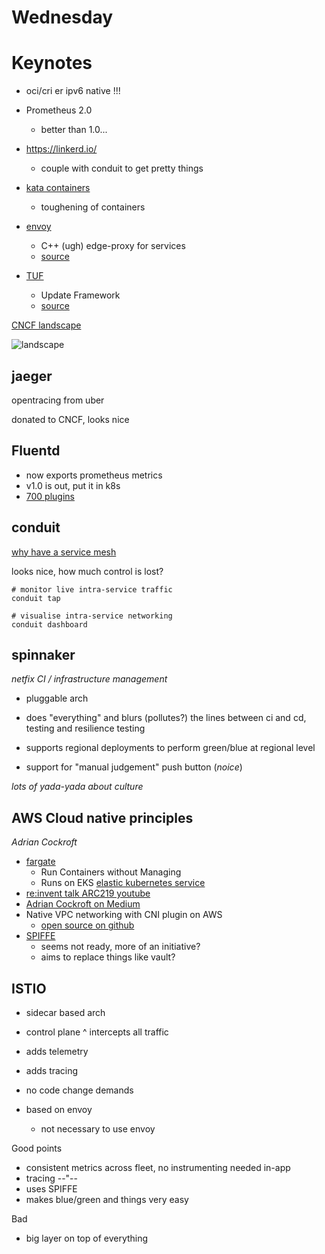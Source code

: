Wednesday
===

# Keynotes

* oci/cri  er ipv6 native !!!

* Prometheus 2.0
	* better than 1.0...

* https://linkerd.io/
	* couple with conduit to get pretty things

* [kata containers](https://katacontainers.io)
	* toughening of containers

* [envoy](https://github.com/envoyproxy/envoy)
	* C++ (ugh) edge-proxy for services
	* [source](https://github.com/envoyproxy/envoy)

* [TUF](https://theupdateframework.github.io)
	* Update Framework
	* [source](https://github.com/theupdateframework/tuf)

[CNCF landscape](https://github.com/cncf/landscape)

![landscape](https://github.com/cncf/landscape/raw/master/landscape/CloudNativeLandscape_latest.jpg)

## jaeger
opentracing from uber

donated to CNCF, looks nice

## Fluentd

* now exports prometheus metrics
* v1.0 is out, put it in k8s
* [700 plugins]( https://www.fluentd.org/plugins)


## conduit
[why have a service mesh](https://buoyant.io/2017/04/25/whats-a-service-mesh-and-why-do-i-need-one/)

looks nice, how much control is lost?

```
# monitor live intra-service traffic
conduit tap

# visualise intra-service networking
conduit dashboard
```

## spinnaker

*netfix CI / infrastructure management*

* pluggable arch

* does "everything" and blurs (pollutes?) the lines between ci and cd, testing and resilience testing

* supports regional deployments to perform green/blue at regional level

* support for "manual judgement" push button (*noice*)

*lots of yada-yada about culture*

## AWS Cloud native principles
*Adrian Cockroft*

* [fargate](https://aws.amazon.com/blogs/aws/aws-fargate/)
	* Run Containers without Managing
	* Runs on EKS [elastic kubernetes service](https://aws.amazon.com/eks/)
* [re:invent talk ARC219 youtube](https://www.youtube.com/watch?v=aLSFGLJ6Byo)
* [Adrian Cockroft on Medium](medium.com/@adrianco)
* Native VPC networking with CNI plugin on AWS
	* [open source on github](https://github.com/aws/amazon-vpc-cni-k8s)
* [SPIFFE](https://spiffe.io)
	* seems not ready, more of an initiative?
	* aims to replace things like vault?

## ISTIO

* sidecar based arch
* control plane
^ intercepts all traffic
* adds telemetry
* adds tracing
* no code change demands

* based on envoy
	* not necessary to use envoy


Good points
* consistent metrics across fleet, no instrumenting needed in-app
* tracing --"--
* uses SPIFFE
* makes blue/green and things very easy

Bad
* big layer on top of everything



